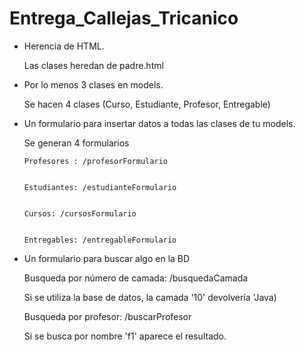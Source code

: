# Entrega_Callejas_Tricanico

- Herencia de HTML.

    Las clases heredan de padre.html

- Por lo menos 3 clases en models.


    Se hacen 4 clases (Curso, Estudiante, Profesor, Entregable)

- Un formulario para insertar datos a todas las clases de tu models.


    Se generan 4 formularios


      Profesores : /profesorFormulario


      Estudiantes: /estudianteFormulario


      Cursos: /cursosFormulario


      Entregables: /entregableFormulario


- Un formulario para buscar algo en la BD


     Busqueda por número de camada: /busquedaCamada
    
    
     Si se utiliza la base de datos, la camada '10' devolvería 'Java)


     Busqueda por profesor: /buscarProfesor

     Si se busca por nombre 'f1' aparece el resultado.
